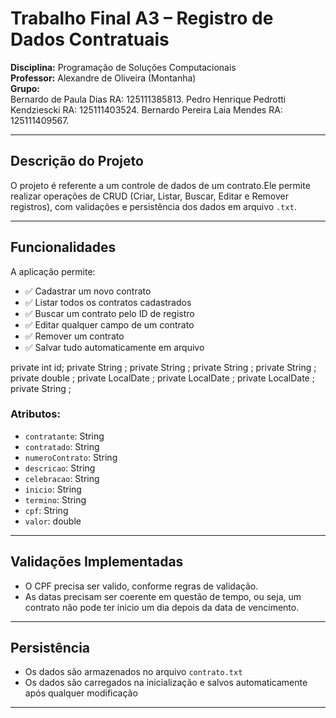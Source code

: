 # Trabalho Final A3 – Registro de Dados Contratuais

**Disciplina:** Programação de Soluções Computacionais  
**Professor:** Alexandre de Oliveira (Montanha)  
**Grupo:**   
Bernardo de Paula Dias RA: 125111385813.
Pedro Henrique Pedrotti Kendziescki RA: 125111403524.
Bernardo Pereira Laia Mendes RA: 125111409567.

---

## Descrição do Projeto

O projeto é referente a um controle de dados de um contrato.Ele permite realizar operações de CRUD (Criar, Listar, Buscar, Editar e Remover registros), com validações e persistência dos dados em arquivo `.txt`.

---

##  Funcionalidades

A aplicação permite:
- ✅ Cadastrar um novo contrato
- ✅ Listar todos os contratos cadastrados
- ✅ Buscar um contrato pelo ID de registro
- ✅ Editar qualquer campo de um contrato
- ✅ Remover um contrato
- ✅ Salvar tudo automaticamente em arquivo

 private int id;
    private String ;
    private String ;
    private String ;
    private String ;
    private double ;
    private LocalDate ;
    private LocalDate ;
    private LocalDate ;
    private String ;

### Atributos:
- `contratante`: String
- `contratado`: String
- `numeroContrato`: String
- `descricao`: String
- `celebracao`: String
- `inicio`: String
- `termino`: String
- `cpf`: String
- `valor`: double

---

##  Validações Implementadas

- O CPF precisa ser valido, conforme regras de validação.
- As datas precisam ser coerente em questão de tempo, ou seja, um contrato não pode ter inicio um dia depois da data de vencimento.

---

##  Persistência

- Os dados são armazenados no arquivo `contrato.txt`
- Os dados são carregados na inicialização e salvos automaticamente após qualquer modificação

---


#
